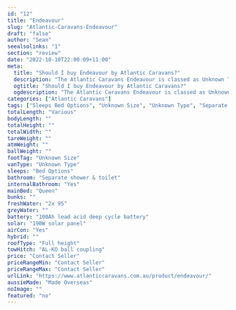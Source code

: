 ```yaml
---
id: "12"
title: "Endeavour"
slug: "Atlantic-Caravans-Endeavour"
draft: "false"
author: "Sean"
seealsolinks: "1"
section: "review"
date: "2022-10-10T22:00:09+11:00"
meta:
  title: "Should I buy Endeavour by Atlantic Caravans?"
  description: "The Atlantic Caravans Endeavour is classed as Unknown Type, and sleeps Bed Options people. It is Made Overseas and comes in at Unknown Size. It generally has Separate shower & toilet."
  ogtitle: "Should I buy Endeavour by Atlantic Caravans?"
  ogdescription: "The Atlantic Caravans Endeavour is classed as Unknown Type, and sleeps Bed Options people. It is Made Overseas and comes in at Unknown Size. It generally has Separate shower & toilet."
categories: ["Atlantic Caravans"]
tags: ["Sleeps Bed Options", "Unknown Size", "Unknown Type", "Separate shower & toilet", "Full height", "Price Unknown"]
totalLength: "Various"
bodyLength: ""
totalHeight: ""
totalWidth: ""
tareWeight: ""
atmWeight: ""
ballWeight: ""
footTag: "Unknown Size"
vanType: "Unknown Type"
sleeps: "Bed Options"
bathroom: "Separate shower & toilet"
internalBathroom: "Yes"
mainBed: "Queen"
bunks: ""
freshWater: "2x 95"
greyWater: ""
battery: "100Ah lead acid deep cycle battery"
solar: "190W solar panel"
airCon: "Yes"
hybrid: ""
roofType: "Full height"
towHitch: "AL-KO ball coupling"
price: "Contact Seller"
priceRangeMin: "Contact Seller"
priceRangeMax: "Contact Seller"
urlLink: "https://www.atlanticcaravans.com.au/product/endeavour/"
aussieMade: "Made Overseas"
noImage: ""
featured: "no"
---
```

